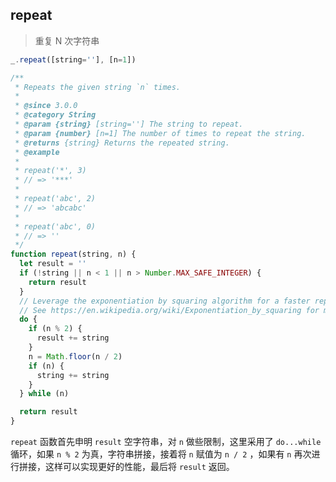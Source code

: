 ## repeat

> 重复 N 次字符串

```js
_.repeat([string=''], [n=1])
```

```js
/**
 * Repeats the given string `n` times.
 *
 * @since 3.0.0
 * @category String
 * @param {string} [string=''] The string to repeat.
 * @param {number} [n=1] The number of times to repeat the string.
 * @returns {string} Returns the repeated string.
 * @example
 *
 * repeat('*', 3)
 * // => '***'
 *
 * repeat('abc', 2)
 * // => 'abcabc'
 *
 * repeat('abc', 0)
 * // => ''
 */
function repeat(string, n) {
  let result = ''
  if (!string || n < 1 || n > Number.MAX_SAFE_INTEGER) {
    return result
  }
  // Leverage the exponentiation by squaring algorithm for a faster repeat.
  // See https://en.wikipedia.org/wiki/Exponentiation_by_squaring for more details.
  do {
    if (n % 2) {
      result += string
    }
    n = Math.floor(n / 2)
    if (n) {
      string += string
    }
  } while (n)

  return result
}
```

`repeat` 函数首先申明 `result` 空字符串，对 `n` 做些限制，这里采用了 `do...while` 循环，如果 `n % 2` 为真，字符串拼接，接着将 `n` 赋值为 `n / 2` ，如果有 `n` 再次进行拼接，这样可以实现更好的性能，最后将 `result` 返回。

## 

> 

```js

```

```js

```

## 

> 

```js

```

```js

```

